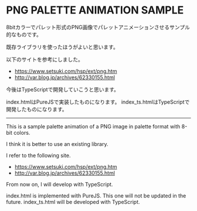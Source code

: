 # PNG PALETTE ANIMATION SAMPLE

8bitカラーでパレット形式のPNG画像でパレットアニメーションさせるサンプル的なものです。

既存ライブラリを使ったほうがよいと思います。

以下のサイトを参考にしました。

- https://www.setsuki.com/hsp/ext/png.htm
- http://var.blog.jp/archives/62330155.html

今後はTypeScriptで開発していこうと思います。

index.htmlはPureJSで実装したものになります。
index_ts.htmlはTypeScriptで開発したものになります。

----

This is a sample palette animation of a PNG image in palette format with 8-bit colors.

I think it is better to use an existing library.

I refer to the following site.

- https://www.setsuki.com/hsp/ext/png.htm
- http://var.blog.jp/archives/62330155.html

From now on, I will develop with TypeScript.

index.html is implemented with PureJS. This one will not be updated in the future.
index_ts.html will be developed with TypeScript.
